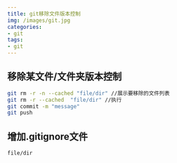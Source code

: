 ```yaml
---
title: git移除文件版本控制
img: /images/git.jpg
categories:
- git
tags:
- git
---
```


## 移除某文件/文件夹版本控制
```bash
git rm -r -n --cached "file/dir" //展示要移除的文件列表
git rm -r --cached  "file/dir" //执行
git commit -m "message"  
git push 
```
## 增加.gitignore文件
```
file/dir
```

